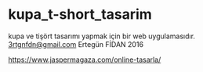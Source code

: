 # kupa_t-short_tasarim
kupa ve tişört tasarımı yapmak için bir web uygulamasıdır.
3rtgnfdn@gmail.com
Ertegün FİDAN 2016

https://www.jaspermagaza.com/online-tasarla/

